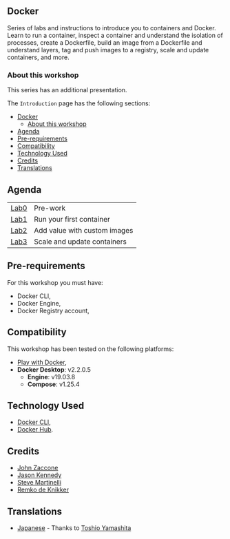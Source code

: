 
## Docker

Series of labs and instructions to introduce you to containers and Docker. Learn to run a container, inspect a container and understand the isolation of processes, create a Dockerfile, build an image from a Dockerfile and understand layers, tag and push images to a registry, scale and update containers, and more.

### About this workshop

This series has an additional presentation. 

The `Introduction` page has the following sections:

- [Docker](#docker)
	- [About this workshop](#about-this-workshop)
- [Agenda](#agenda)
- [Pre-requirements](#pre-requirements)
- [Compatibility](#compatibility)
- [Technology Used](#technology-used)
- [Credits](#credits)
- [Translations](#translations)

## Agenda

|   |   |
| - | - |
| [Lab0](lab-0/README.md) | Pre-work |
| [Lab1](lab-1/README.md) | Run your first container |
| [Lab2](lab-2/README.md) | Add value with custom images |
| [Lab3](lab-3/README.md) | Scale and update containers |

## Pre-requirements

For this workshop you must have:
* Docker CLI,
* Docker Engine,
* Docker Registry account,

## Compatibility

This workshop has been tested on the following platforms:
* [Play with Docker](https://labs.play-with-docker.com/),
* **Docker Desktop**: v2.2.0.5
  * **Engine**: v19.03.8
  * **Compose**: v1.25.4

## Technology Used

* [Docker CLI](https://docs.docker.com/engine/reference/commandline/cli/),
* [Docker Hub](https://hub.docker.com/).

## Credits

* [John Zaccone](https://github.com/jzaccone)
* [Jason Kennedy](https://github.com/jkomg)
* [Steve Martinelli](https://github.com/stevemar)
* [Remko de Knikker](https://github.com/remkohdev)

## Translations

* [Japanese](README-ja.md) - Thanks to [Toshio Yamashita](https://github.com/developerWorksJP)


